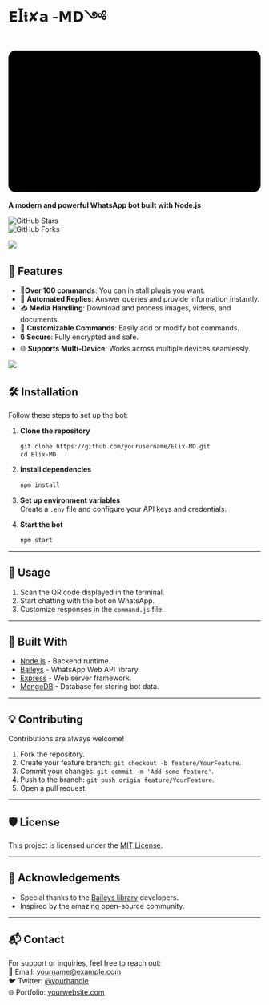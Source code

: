# **𝗘ꟾ𝖎✘𝗮 ‐𝝡𝗗༺**  


<img src="https://raw.githubusercontent.com/Eboxsl/ELAUTO/refs/heads/main/ELIXA%20MD%20(2).gif" alt="Elix-MD Preview" style="border-radius: 15px; max-width: 100%; height: auto;">

**A modern and powerful WhatsApp bot built with Node.js**  

![GitHub Stars](https://img.shields.io/github/stars/Eboxsl/Elixa_MD?style=for-the-badge)  
![GitHub Forks](https://img.shields.io/github/forks/Eboxsl/Elixa_MD?style=for-the-badge)

<a><img src='https://i.imgur.com/LyHic3i.gif'/></a>

## 🚀 **Features**
- 💖**Over 100 commands**: You can in stall plugis you want.
- 🤖 **Automated Replies**: Answer queries and provide information instantly.
- 📥 **Media Handling**: Download and process images, videos, and documents.
- 🎨 **Customizable Commands**: Easily add or modify bot commands.
- 🔒 **Secure**: Fully encrypted and safe.
- 🌐 **Supports Multi-Device**: Works across multiple devices seamlessly.


<a><img src='https://i.imgur.com/LyHic3i.gif'/></a>

## 🛠️ **Installation**
Follow these steps to set up the bot:

1. **Clone the repository**
   ```
   git clone https://github.com/yourusername/Elix-MD.git
   cd Elix-MD
   ```

2. **Install dependencies**
   ```bash
   npm install
   ```

3. **Set up environment variables**  
   Create a `.env` file and configure your API keys and credentials.

4. **Start the bot**
   ```bash
   npm start
   ```

---

## 📄 **Usage**
1. Scan the QR code displayed in the terminal.
2. Start chatting with the bot on WhatsApp.
3. Customize responses in the `command.js` file.

---

## 🧰 **Built With**
- [Node.js](https://nodejs.org/) - Backend runtime.
- [Baileys](https://github.com/adiwajshing/Baileys) - WhatsApp Web API library.
- [Express](https://expressjs.com/) - Web server framework.
- [MongoDB](https://www.mongodb.com/) - Database for storing bot data.

---

## 💡 **Contributing**
Contributions are always welcome!  
1. Fork the repository.
2. Create your feature branch: `git checkout -b feature/YourFeature`.
3. Commit your changes: `git commit -m 'Add some feature'`.
4. Push to the branch: `git push origin feature/YourFeature`.
5. Open a pull request.

---

## 🛡️ **License**
This project is licensed under the [MIT License](LICENSE).

---

## 🤝 **Acknowledgements**
- Special thanks to the [Baileys library](https://github.com/adiwajshing/Baileys) developers.
- Inspired by the amazing open-source community.

---

## 📬 **Contact**
For support or inquiries, feel free to reach out:  
📧 Email: yourname@example.com  
🐦 Twitter: [@yourhandle](https://twitter.com/yourhandle)  
🌐 Portfolio: [yourwebsite.com](https://yourwebsite.com)
```
